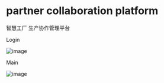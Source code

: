 # partner collaboration platform
智慧工厂 生产协作管理平台

Login

![image](https://github.com/yigeyanse/PACS/blob/master/PACS/login_pacs.png)

Main

![image](https://github.com/yigeyanse/PACS/blob/master/PACS/main_toner.png)
